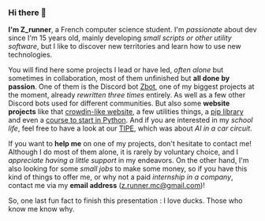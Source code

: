 ### Hi there 👋

**I'm Z_runner**, a French computer science student. I'm *passionate* about dev since I'm 15 years old, mainly developing *small scripts or other utility software*, but I like to discover new territories and learn how to use new technologies.

You will find here some projects I lead or have led, *often alone* but sometimes in collaboration, most of them unfinished but **all done by passion**. One of them is the Discord bot [Zbot](https://github.com/ZRunner/ZBot), one of my biggest projects at the moment, already *rewritten three times* entirely. As well as a few other Discord bots used for different communities. But also some **website projects** like that [crowdin-like website](https://github.com/ZRunner/Z-Translator), a few utilities things, a [pip library](https://github.com/ZRunner/fr-mc-python-lib) and even a [course to start in Python](https://github.com/ZRunner/Apprendre-le-Python). And if you are interested in my *school life*, feel free to have a look at our [TIPE](https://github.com/ZRunner/tipe), which was about *AI in a car circuit*.

If you want to **help me** on one of my projects, don't hesitate to contact me! Although I do most of them alone, it is rarely by voluntary choice, and I *appreciate having a little support* in my endeavors. On the other hand, I'm also looking for some *small jobs* to make some money, so if you have this kind of things to offer me, or why not a paid *internship in a company*, contact me via my **email address** (z.runner.mc@gmail.com)!

So, one last fun fact to finish this presentation : I love ducks. Those who know me know why.
